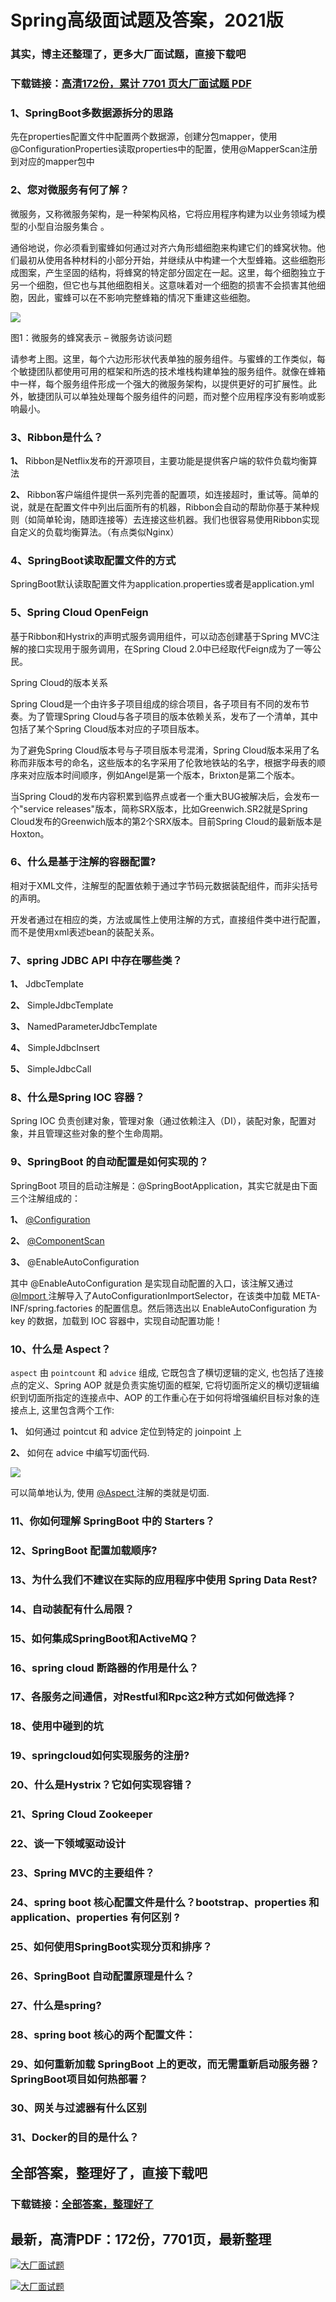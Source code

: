 # Spring高级面试题及答案，2021版

### 其实，博主还整理了，更多大厂面试题，直接下载吧

### 下载链接：[高清172份，累计 7701 页大厂面试题  PDF](https://github.com/souyunku/DevBooks/blob/master/docs/index.md)



### 1、SpringBoot多数据源拆分的思路

先在properties配置文件中配置两个数据源，创建分包mapper，使用@ConfigurationProperties读取properties中的配置，使用@MapperScan注册到对应的mapper包中


### 2、您对微服务有何了解？

微服务，又称微服务架构，是一种架构风格，它将应用程序构建为以业务领域为模型的小型自治服务集合 。

通俗地说，你必须看到蜜蜂如何通过对齐六角形蜡细胞来构建它们的蜂窝状物。他们最初从使用各种材料的小部分开始，并继续从中构建一个大型蜂箱。这些细胞形成图案，产生坚固的结构，将蜂窝的特定部分固定在一起。这里，每个细胞独立于另一个细胞，但它也与其他细胞相关。这意味着对一个细胞的损害不会损害其他细胞，因此，蜜蜂可以在不影响完整蜂箱的情况下重建这些细胞。

![](https://gitee.com/souyunkutech/souyunku-home/raw/master/images/souyunku-web/2019/08/0816/01/img_1.png#alt=img%5C_1.png)

图1：微服务的蜂窝表示 – 微服务访谈问题

请参考上图。这里，每个六边形形状代表单独的服务组件。与蜜蜂的工作类似，每个敏捷团队都使用可用的框架和所选的技术堆栈构建单独的服务组件。就像在蜂箱中一样，每个服务组件形成一个强大的微服务架构，以提供更好的可扩展性。此外，敏捷团队可以单独处理每个服务组件的问题，而对整个应用程序没有影响或影响最小。


### 3、Ribbon是什么？

**1、** Ribbon是Netflix发布的开源项目，主要功能是提供客户端的软件负载均衡算法

**2、** Ribbon客户端组件提供一系列完善的配置项，如连接超时，重试等。简单的说，就是在配置文件中列出后面所有的机器，Ribbon会自动的帮助你基于某种规则（如简单轮询，随即连接等）去连接这些机器。我们也很容易使用Ribbon实现自定义的负载均衡算法。（有点类似Nginx）


### 4、SpringBoot读取配置文件的方式

SpringBoot默认读取配置文件为application.properties或者是application.yml


### 5、Spring Cloud OpenFeign

基于Ribbon和Hystrix的声明式服务调用组件，可以动态创建基于Spring MVC注解的接口实现用于服务调用，在Spring Cloud 2.0中已经取代Feign成为了一等公民。

Spring Cloud的版本关系

Spring Cloud是一个由许多子项目组成的综合项目，各子项目有不同的发布节奏。为了管理Spring Cloud与各子项目的版本依赖关系，发布了一个清单，其中包括了某个Spring Cloud版本对应的子项目版本。

为了避免Spring Cloud版本号与子项目版本号混淆，Spring Cloud版本采用了名称而非版本号的命名，这些版本的名字采用了伦敦地铁站的名字，根据字母表的顺序来对应版本时间顺序，例如Angel是第一个版本，Brixton是第二个版本。

当Spring Cloud的发布内容积累到临界点或者一个重大BUG被解决后，会发布一个"service releases"版本，简称SRX版本，比如Greenwich.SR2就是Spring Cloud发布的Greenwich版本的第2个SRX版本。目前Spring Cloud的最新版本是Hoxton。


### 6、什么是基于注解的容器配置?

相对于XML文件，注解型的配置依赖于通过字节码元数据装配组件，而非尖括号的声明。

开发者通过在相应的类，方法或属性上使用注解的方式，直接组件类中进行配置，而不是使用xml表述bean的装配关系。


### 7、spring JDBC API 中存在哪些类？

**1、** JdbcTemplate

**2、** SimpleJdbcTemplate

**3、** NamedParameterJdbcTemplate

**4、** SimpleJdbcInsert

**5、** SimpleJdbcCall


### 8、什么是Spring IOC 容器？

Spring IOC 负责创建对象，管理对象（通过依赖注入（DI），装配对象，配置对象，并且管理这些对象的整个生命周期。


### 9、SpringBoot 的自动配置是如何实现的？

SpringBoot 项目的启动注解是：@SpringBootApplication，其实它就是由下面三个注解组成的：

**1、** [@Configuration ](/Configuration )

**2、** [@ComponentScan ](/ComponentScan )

**3、** @EnableAutoConfiguration

其中 @EnableAutoConfiguration 是实现自动配置的入口，该注解又通过 [@Import ](/Import ) 注解导入了AutoConfigurationImportSelector，在该类中加载 META-INF/spring.factories 的配置信息。然后筛选出以 EnableAutoConfiguration 为 key 的数据，加载到 IOC 容器中，实现自动配置功能！


### 10、什么是 Aspect？

`aspect` 由 `pointcount` 和 `advice` 组成, 它既包含了横切逻辑的定义, 也包括了连接点的定义、Spring AOP 就是负责实施切面的框架, 它将切面所定义的横切逻辑编织到切面所指定的连接点中、AOP 的工作重心在于如何将增强编织目标对象的连接点上, 这里包含两个工作:

**1、** 如何通过 pointcut 和 advice 定位到特定的 joinpoint 上

**2、** 如何在 advice 中编写切面代码.

![](https://gitee.com/souyunkutech/souyunku-home/raw/master/images/souyunku-web/2019/08/0816/02/img_5.png#alt=img%5C_5.png)

可以简单地认为, 使用 [@Aspect ](/Aspect ) 注解的类就是切面.


### 11、你如何理解 SpringBoot 中的 Starters？
### 12、SpringBoot 配置加载顺序?
### 13、为什么我们不建议在实际的应用程序中使用 Spring Data Rest?
### 14、自动装配有什么局限？
### 15、如何集成SpringBoot和ActiveMQ？
### 16、spring cloud 断路器的作用是什么？
### 17、各服务之间通信，对Restful和Rpc这2种方式如何做选择？
### 18、使⽤中碰到的坑
### 19、springcloud如何实现服务的注册?
### 20、什么是Hystrix？它如何实现容错？
### 21、Spring Cloud Zookeeper
### 22、谈一下领域驱动设计
### 23、Spring MVC的主要组件？
### 24、spring boot 核心配置文件是什么？bootstrap、properties 和 application、properties 有何区别 ?
### 25、如何使用SpringBoot实现分页和排序？
### 26、SpringBoot 自动配置原理是什么？
### 27、什么是spring?
### 28、spring boot 核心的两个配置文件：
### 29、如何重新加载 SpringBoot 上的更改，而无需重新启动服务器？SpringBoot项目如何热部署？
### 30、网关与过滤器有什么区别
### 31、Docker的目的是什么？




## 全部答案，整理好了，直接下载吧

### 下载链接：[全部答案，整理好了](https://www.souyunku.com/wp-content/uploads/weixin/githup-weixin-2.png)




## 最新，高清PDF：172份，7701页，最新整理

[![大厂面试题](https://www.souyunku.com/wp-content/uploads/weixin/mst.png "架构师专栏")](https://www.souyunku.com/wp-content/uploads/weixin/githup-weixin.png "架构师专栏")

[![大厂面试题](https://www.souyunku.com/wp-content/uploads/weixin/githup-weixin.png "架构师专栏")](https://www.souyunku.com/wp-content/uploads/weixin/githup-weixin.png "架构师专栏")
